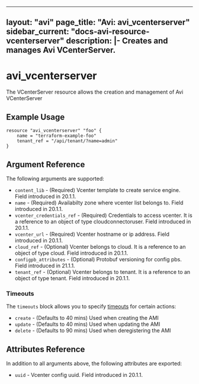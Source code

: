<!--
    Copyright 2021 VMware, Inc.
    SPDX-License-Identifier: Mozilla Public License 2.0
-->
---
layout: "avi"
page_title: "Avi: avi_vcenterserver"
sidebar_current: "docs-avi-resource-vcenterserver"
description: |-
  Creates and manages Avi VCenterServer.
---

# avi_vcenterserver

The VCenterServer resource allows the creation and management of Avi VCenterServer

## Example Usage

```hcl
resource "avi_vcenterserver" "foo" {
    name = "terraform-example-foo"
    tenant_ref = "/api/tenant/?name=admin"
}
```

## Argument Reference

The following arguments are supported:

* `content_lib` - (Required) Vcenter template to create service engine. Field introduced in 20.1.1.
* `name` - (Required) Availabilty zone where vcenter list belongs to. Field introduced in 20.1.1.
* `vcenter_credentials_ref` - (Required) Credentials to access vcenter. It is a reference to an object of type cloudconnectoruser. Field introduced in 20.1.1.
* `vcenter_url` - (Required) Vcenter hostname or ip address. Field introduced in 20.1.1.
* `cloud_ref` - (Optional) Vcenter belongs to cloud. It is a reference to an object of type cloud. Field introduced in 20.1.1.
* `configpb_attributes` - (Optional) Protobuf versioning for config pbs. Field introduced in 21.1.1.
* `tenant_ref` - (Optional) Vcenter belongs to tenant. It is a reference to an object of type tenant. Field introduced in 20.1.1.


### Timeouts

The `timeouts` block allows you to specify [timeouts](https://www.terraform.io/docs/configuration/resources.html#timeouts) for certain actions:

* `create` - (Defaults to 40 mins) Used when creating the AMI
* `update` - (Defaults to 40 mins) Used when updating the AMI
* `delete` - (Defaults to 90 mins) Used when deregistering the AMI

## Attributes Reference

In addition to all arguments above, the following attributes are exported:

* `uuid` -  Vcenter config uuid. Field introduced in 20.1.1.

